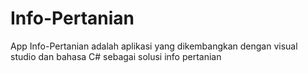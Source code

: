 # Info-Pertanian
App Info-Pertanian adalah aplikasi yang dikembangkan dengan visual studio dan bahasa C# sebagai solusi info pertanian
